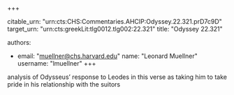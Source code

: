 +++


citable_urn: "urn:cts:CHS:Commentaries.AHCIP:Odyssey.22.321.prD7c9D"
target_urn: "urn:cts:greekLit:tlg0012.tlg002:22.321"
title: "Odyssey 22.321"

authors:
- email: "muellner@chs.harvard.edu"
  name: "Leonard Muellner"
  username: "lmuellner"
+++

<p>analysis of Odysseus’ response to Leodes in this verse as taking him to take pride in his relationship with the suitors</p>
